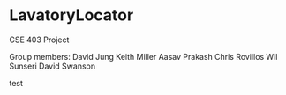 LavatoryLocator
===============

CSE 403 Project

Group members:
David Jung
Keith Miller
Aasav Prakash
Chris Rovillos
Wil Sunseri
David Swanson

test